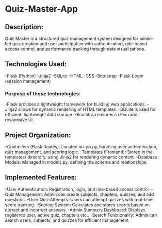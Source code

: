 # Quiz-Master-App

## Description:
Quiz Master is a structured quiz management system designed for admin-led quiz creation and user participation with authentication, role-based access control, and performance tracking through data visualizations.

## Technologies Used:
-Flask (Python)
-Jinja2
-SQLite
-HTML 
-CSS 
-Bootstrap
-Flask-Login (session management) 

### Purpose of these technologies:
-Flask provides a lightweight framework for building web applications.
-Jinja2 allows for dynamic rendering of HTML templates.
-SQLite is used for efficient, lightweight data storage.
-Bootstrap ensures a clean and responsive UI.
 
## Project Organization:
-Controllers (Flask Routes): Located in app.py, handling user authentication, quiz management, and scoring logic.
-Templates (Frontend): Stored in the templates/ directory, using Jinja2 for rendering dynamic content.
-Database Models: Managed in models.py, defining the schema and relationships.

## Implemented Features:
-User Authentication: Registration, login, and role-based access control.
-Quiz Management: Admin can create subjects, chapters, quizzes, and add questions.
-User Quiz Attempts: Users can attempt quizzes with real-time score tracking.
-Scoring System: Calculates and stores scores based on correct and incorrect answers.
-Admin Summary Dashboard: Displays registered user, active quiz, chapters etc..
-Search Functionality: Admin can search users, subjects, and quizzes for efficient management. 

